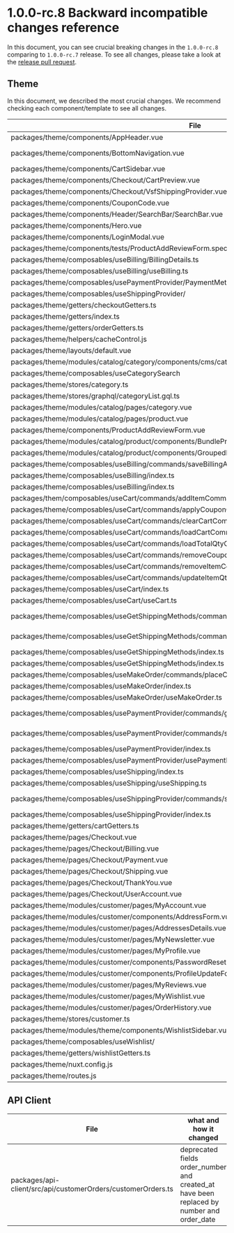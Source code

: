 # 1.0.0-rc.8 **Backward incompatible changes reference**

In this document, you can see crucial breaking changes in the `1.0.0-rc.8` comparing to `1.0.0-rc.7` release. To see all changes, please take a look at the [release pull request](https://github.com/vuestorefront/magento2/pull/1063).

## Theme

In this document, we described the most crucial changes. We recommend checking each component/template to see all changes.

| File                                                                                           | what and how it changed                                                                                                           |
|------------------------------------------------------------------------------------------------|-----------------------------------------------------------------------------------------------------------------------------------|
| packages/theme/components/AppHeader.vue                                                        | URL to the customer page has been changed in the handleAccountClick function                                                      |
| packages/theme/components/BottomNavigation.vue                                                 | The useCategoryStore import has been changed and the URL to the customer page has been changed in the handleAccountClick function |
| packages/theme/components/CartSidebar.vue                                                      | Import paths have been changed                                                                                                    |
| packages/theme/components/Checkout/CartPreview.vue                                             | import paths have been changed                                                                                                    |
| packages/theme/components/Checkout/VsfShippingProvider.vue                                     | import paths have been changed                                                                                                    |
| packages/theme/components/CouponCode.vue                                                       | import paths have been changed                                                                                                    |
| packages/theme/components/Header/SearchBar/SearchBar.vue                                       | import paths have been changed                                                                                                    |
| packages/theme/components/Hero.vue                                                             | File has been renamed to HeroSection.vue                                                                                          |
| packages/theme/components/LoginModal.vue                                                       | import paths have been changed                                                                                                    |
| packages/theme/components/tests/ProductAddReviewForm.spec.js                                   | import paths have been changed                                                                                                    |
| packages/theme/composables/useBilling/BillingDetails.ts                                        | File has been removed                                                                                                             |
| packages/theme/composables/useBilling/useBilling.ts                                            | File has been moved to packages/theme/modules/checkout/composables/useBilling/useBilling.ts                                       |
| packages/theme/composables/usePaymentProvider/PaymentMethodParams.ts                           | File has been removed                                                                                                             |
| packages/theme/composables/useShippingProvider/                                                | Has been moved to packages/theme/modules/checkout/composables/useShippingProvider/                                                |
| packages/theme/getters/checkoutGetters.ts                                                      | Checkout getters have been removed                                                                                                |
| packages/theme/getters/index.ts                                                                | Import paths have been changed                                                                                                    |
| packages/theme/getters/orderGetters.ts                                                         | Order getters have been moved to packages/theme/modules/checkout/getters/orderGetters.ts                                          |
| packages/theme/helpers/cacheControl.js                                                         | The file has been removed                                                                                                         |
| packages/theme/layouts/default.vue                                                             | Import paths have been changed                                                                                                    |
| packages/theme/modules/catalog/category/components/cms/categoryContent.gql.ts                  | query name and parameters have been changed                                                                                       |
| packages/theme/composables/useCategorySearch                                                   | Has been moved to packages/theme/modules/catalog/category/composables/useCategorySearch                                           |
| packages/theme/stores/category.ts                                                              | Has been moved topackages/theme/modules/catalog/category/stores/category.ts                                                       |
| packages/theme/stores/graphql/categoryList.gql.ts                                              | Has been moved to packages/theme/modules/catalog/category/stores/graphql/categoryList.gql.ts                                      |
| packages/theme/modules/catalog/pages/category.vue                                              | Return values from setup function have been changed                                                                               |
| packages/theme/modules/catalog/pages/product.vue                                               | Content of page have been rewritten                                                                                               |
| packages/theme/components/ProductAddReviewForm.vue                                             | Has been moved to packages/theme/modules/catalog/product/components/ProductAddReviewForm.vue                                      |
| packages/theme/modules/catalog/product/components/BundleProductSelector.vu                     | Has been moved to packages/theme/modules/catalog/product/components/product-types/bundle/BundleProductSelector.vue                |
| packages/theme/modules/catalog/product/components/GroupedProductSelector.vue                   | Has been moved to packages/theme/modules/catalog/product/components/product-types/grouped/GroupedProductSelector.vue              |
| packages/theme/composables/useBilling/commands/saveBillingAddressCommand.ts                    | Has been moved to packages/theme/modules/checkout/composables/useBilling/commands/saveBillingAddressCommand.ts                    |
| packages/theme/composables/useBilling/index.ts                                                 | Has been moved to packages/theme/modules/checkout/composables/useBilling/index.ts                                                 |
| packages/theme/composables/useBilling/index.ts                                                 | Has been moved to packages/theme/modules/checkout/composables/useBilling/index.ts                                                 |
| packages/them/composables/useCart/commands/addItemCommand.ts                                   | Has been moved to packages/theme/modules/checkout/composables/useCart/commands/addItemCommand.ts                                  |
| packages/theme/composables/useCart/commands/applyCouponCommand.ts                              | Has been moved to packages/theme/modules/checkout/composables/useCart/commands/applyCouponCommand.ts                              |
| packages/theme/composables/useCart/commands/clearCartCommand.ts                                | Has been moved to packages/theme/modules/checkout/composables/useCart/commands/clearCartCommand.ts                                |
| packages/theme/composables/useCart/commands/loadCartCommand.ts                                 | Has been moved to packages/theme/modules/checkout/composables/useCart/commands/loadCartCommand.ts                                 |
| packages/theme/composables/useCart/commands/loadTotalQtyCommand.ts                             | Has been moved to packages/theme/modules/checkout/composables/useCart/commands/loadTotalQtyCommand.ts                             |
| packages/theme/composables/useCart/commands/removeCouponCommand.ts                             | Has been moved to packages/theme/modules/checkout/composables/useCart/commands/removeCouponCommand.ts                             |
| packages/theme/composables/useCart/commands/removeItemCommand.ts                               | Has been moved to packages/theme/modules/checkout/composables/useCart/commands/removeItemCommand.ts                               |
| packages/theme/composables/useCart/commands/updateItemQtyCommand.ts                            | Has been moved to packages/theme/modules/checkout/composables/useCart/commands/updateItemQtyCommand.ts                            |
| packages/theme/composables/useCart/index.ts                                                    | Has been moved to packages/theme/modules/checkout/composables/useCart/index.ts                                                    |
| packages/theme/composables/useCart/useCart.ts                                                  | Has been moved to packages/theme/modules/checkout/composables/useCart/useCart.ts                                                  |
| packages/theme/composables/useGetShippingMethods/commands/getCustomerShippingMethodsCommand.ts | Has been moved to packages/theme/modules/checkout/composables/useGetShippingMethods/commands/getCustomerShippingMethodsCommand.ts |
| packages/theme/composables/useGetShippingMethods/commands/getGuestShippingMethodsCommand.ts    | Has been moved to packages/theme/modules/checkout/composables/useGetShippingMethods/commands/getGuestShippingMethodsCommand.ts    |
| packages/theme/composables/useGetShippingMethods/index.ts                                      | Has been moved to packages/theme/modules/checkout/composables/useGetShippingMethods/index.ts                                      |
| packages/theme/composables/useGetShippingMethods/index.ts                                      | Has been moved to packages/theme/modules/checkout/composables/useGetShippingMethods/index.ts                                      |
| packages/theme/composables/useMakeOrder/commands/placeOrderCommand.ts                          | Has been moved to packages/theme/modules/checkout/composables/useMakeOrder/commands/placeOrderCommand.ts                          |
| packages/theme/composables/useMakeOrder/index.ts                                               | Has been moved to packages/theme/modules/checkout/composables/useMakeOrder/index.ts                                               |
| packages/theme/composables/useMakeOrder/useMakeOrder.ts                                        | Has been moved to packages/theme/modules/checkout/composables/useMakeOrder/useMakeOrder.ts                                        |
| packages/theme/composables/usePaymentProvider/commands/getAvailablePaymentMethodsCommand.ts    | Has been moved to packages/theme/modules/checkout/composables/usePaymentProvider/commands/getAvailablePaymentMethodsCommand.ts    |
| packages/theme/composables/usePaymentProvider/commands/setPaymentMethodOnCartCommand.ts        | Has been moved to packages/theme/modules/checkout/composables/usePaymentProvider/commands/setPaymentMethodOnCartCommand.ts        |
| packages/theme/composables/usePaymentProvider/index.ts                                         | Has been moved to packages/theme/modules/checkout/composables/usePaymentProvider/index.ts                                         |
| packages/theme/composables/usePaymentProvider/usePaymentProvider.ts                            | Has been moved to packages/theme/modules/checkout/composables/usePaymentProvider/usePaymentProvider.ts                            |
| packages/theme/composables/useShipping/index.ts                                                | Has been moved to packages/theme/modules/checkout/composables/useShipping/index.ts                                                |
| packages/theme/composables/useShipping/useShipping.ts                                          | Has been moved to packages/theme/modules/checkout/composables/useShipping/useShipping.ts                                          |
| packages/theme/composables/useShippingProvider/commands/setShippingMethodsOnCartCommand.ts     | Has been moved to packages/theme/modules/checkout/composables/useShippingProvider/commands/setShippingMethodsOnCartCommand.ts     |
| packages/theme/composables/useShippingProvider/index.ts                                        | Has been moved to packages/theme/modules/checkout/composables/useShippingProvider/index.ts                                        |
| packages/theme/getters/cartGetters.ts                                                          | Has been moved to packages/theme/modules/checkout/getters/cartGetters.ts                                                          |
| packages/theme/pages/Checkout.vue                                                              | Has been moved to packages/theme/modules/checkout/pages/Checkout.vue, import paths have been changed                              |
| packages/theme/pages/Checkout/Billing.vue                                                      | Has been moved to packages/theme/modules/checkout/pages/Checkout/Billing.vue                                                      |
| packages/theme/pages/Checkout/Payment.vue                                                      | Has been moved to packages/theme/modules/checkout/pages/Checkout/Payment.vue                                                      |
| packages/theme/pages/Checkout/Shipping.vue                                                     | Has been moved to packages/theme/modules/checkout/pages/Checkout/Shipping.vue                                                     |
| packages/theme/pages/Checkout/ThankYou.vue                                                     | Has been moved to packages/theme/modules/checkout/pages/Checkout/ThankYou.vue                                                     |
| packages/theme/pages/Checkout/UserAccount.vue                                                  | Has been moved to packages/theme/modules/checkout/pages/Checkout/UserAccount.vue                                                  |
| packages/theme/modules/customer/pages/MyAccount.vue                                            | Has been moved to packages/theme/modules/customer/pages/MyAccount/MyAccount.vue                                                   |
| packages/theme/modules/customer/components/AddressForm.vue                                     | Has been moved to packages/theme/modules/customer/pages/MyAccount/AddressesDetails/AddressForm.vue                                |
| packages/theme/modules/customer/pages/AddressesDetails.vue                                     | Has been moved to packages/theme/modules/customer/pages/MyAccount/AddressesDetails/AddressesDetails.vue                           |
| packages/theme/modules/customer/pages/MyNewsletter.vue                                         | Has been moved to packages/theme/modules/customer/pages/MyAccount/MyNewsletter.vue                                                |
| packages/theme/modules/customer/pages/MyProfile.vue                                            | Has been moved to packages/theme/modules/customer/pages/MyAccount/MyProfile/MyProfile.vue                                         |
| packages/theme/modules/customer/components/PasswordResetForm.vue                               | Has been moved to packages/theme/modules/customer/pages/MyAccount/MyProfile/PasswordResetForm.vue                                 |
| packages/theme/modules/customer/components/ProfileUpdateForm.vue                               | Has been moved to packages/theme/modules/customer/pages/MyAccount/MyProfile/ProfileUpdateForm.vue                                 |
| packages/theme/modules/customer/pages/MyReviews.vue                                            | Has been moved to packages/theme/modules/customer/pages/MyAccount/MyReviews.vue                                                   |
| packages/theme/modules/customer/pages/MyWishlist.vue                                           | Has been moved to packages/theme/modules/customer/pages/MyAccount/MyWishlist.vue                                                  |
| packages/theme/modules/customer/pages/OrderHistory.vue                                         | Has been moved to packages/theme/modules/customer/pages/MyAccount/OrderHistory/OrderHistory.vue                                   |
| packages/theme/stores/customer.ts                                                              | Has been moved to packages/theme/modules/customer/stores/customer.ts                                                              |
| packages/theme/modules/theme/components/WishlistSidebar.vue                                    | Has been moved to packages/theme/modules/wishlist/components/WishlistSidebar.vue                                                  |
| packages/theme/composables/useWishlist/                                                        | Has been moved to packages/theme/modules/wishlist/composables/useWishlist/                                                        |
| packages/theme/getters/wishlistGetters.ts                                                      | Has been moved to packages/theme/modules/wishlist/getters/wishlistGetters.ts                                                      |
| packages/theme/nuxt.config.js                                                                  | module theme has been removed, module checkout has been added to modules config                                                   |
| packages/theme/routes.js                                                                       | Routes declarations have been moved to the checkout and customer modules                                                          |

## API Client

| File                                                         | what and how it changed                                                                   |
|--------------------------------------------------------------|-------------------------------------------------------------------------------------------|
| packages/api-client/src/api/customerOrders/customerOrders.ts | deprecated fields order_number and created_at have been replaced by number and order_date |
